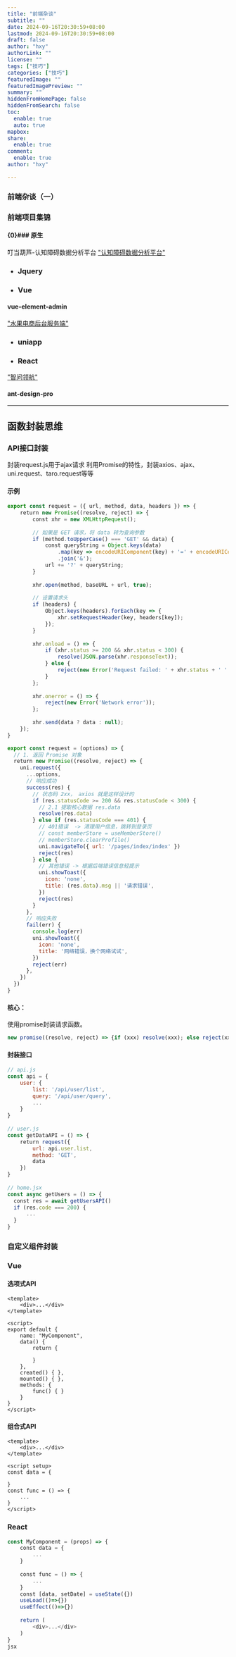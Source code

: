 ```yaml
---
title: "前端杂谈"
subtitle: ""
date: 2024-09-16T20:30:59+08:00
lastmod: 2024-09-16T20:30:59+08:00
draft: false
author: "hxy"
authorLink: ""
license: ""
tags: ["技巧"]
categories: ["技巧"]
featuredImage: ""
featuredImagePreview: ""
summary: ""
hiddenFromHomePage: false
hiddenFromSearch: false
toc:
  enable: true
  auto: true
mapbox:
share:
  enable: true
comment:
  enable: true
author: "hxy"

---
```


### 前端杂谈（一）

### 前端项目集锦

#### {0}### 原生

叮当葫芦-认知障碍数据分析平台
["认知障碍数据分析平台"](http://124.220.179.33:82/)

- ### Jquery

- ### Vue

#### vue-element-admin

["水果电商后台服务端"](https://management.aiyin.club/)

- ### uniapp

- ### React

["智问领航"](http://47.120.38.169:86/)

#### ant-design-pro

------

## 函数封装思维

### API接口封装

封装request.js用于ajax请求
利用Promise的特性，封装axios、ajax、uni.request、taro.request等等

#### 示例

```javascript
export const request = ({ url, method, data, headers }) => {
    return new Promise((resolve, reject) => {
        const xhr = new XMLHttpRequest();
​
        // 如果是 GET 请求，将 data 转为查询参数
        if (method.toUpperCase() === 'GET' && data) {
            const queryString = Object.keys(data)
                .map(key => encodeURIComponent(key) + '=' + encodeURIComponent(data[key]))
                .join('&');
            url += '?' + queryString;
        }
        
        xhr.open(method, baseURL + url, true);
​
        // 设置请求头
        if (headers) {
            Object.keys(headers).forEach(key => {
                xhr.setRequestHeader(key, headers[key]);
            });
        }
​
        xhr.onload = () => {
            if (xhr.status >= 200 && xhr.status < 300) {
                resolve(JSON.parse(xhr.responseText));
            } else {
                reject(new Error('Request failed: ' + xhr.status + ' ' + xhr.statusText));
            }
        };
​
        xhr.onerror = () => {
            reject(new Error('Network error'));
        };
​
        xhr.send(data ? data : null);
    });
}
```

```javascript
export const request = (options) => {
  // 1. 返回 Promise 对象
  return new Promise((resolve, reject) => {
    uni.request({
      ...options,
      // 响应成功
      success(res) {
        // 状态码 2xx， axios 就是这样设计的
        if (res.statusCode >= 200 && res.statusCode < 300) {
          // 2.1 提取核心数据 res.data
          resolve(res.data)
        } else if (res.statusCode === 401) {
          // 401错误  -> 清理用户信息，跳转到登录页
          // const memberStore = useMemberStore()
          // memberStore.clearProfile()
          uni.navigateTo({ url: '/pages/index/index' })
          reject(res)
        } else {
          // 其他错误 -> 根据后端错误信息轻提示
          uni.showToast({
            icon: 'none',
            title: (res.data).msg || '请求错误',
          })
          reject(res)
        }
      },
      // 响应失败
      fail(err) {
        console.log(err)
        uni.showToast({
          icon: 'none',
          title: '网络错误，换个网络试试',
        })
        reject(err)
      },
    })
  })
}
```

#### 核心：

使用promise封装请求函数。

```javascript
new promise((resolve, reject) => {if (xxx) resolve(xxx); else reject(xxx)})
```

#### 封装接口

```javascript
// api.js
const api = {
    user: {
        list: '/api/user/list',
        query: '/api/user/query',
        ...
    }
}
    
// user.js
const getDataAPI = () => {
    return request({
        url: api.user.list,
        method: 'GET',
        data
    })
}
​
// home.jsx
const async getUsers = () => {
  const res = await getUsersAPI()
  if (res.code === 200) {
      ...
  }
}
```

### 自定义组件封装

### Vue

#### 选项式API

```vue
<template>
    <div>...</div>
</template>
​
<script>
export default {
    name: "MyComponent",
    data() {
        return {
​
        }
    },
    created() { },
    mounted() { },
    methods: {
        func() { }
    }
}
</script>
```

#### 组合式API

```vue
<template>
    <div>...</div>
</template>
​
<script setup>
const data = {
​
}
const func = () => {
    ...
}
</script>
```

### React

```jsx
const MyComponent = (props) => {
    const data = {
        ...
    }
    
    const func = () => {
        ...
    }
    const [data, setDate] = useState({})
    useLoad(()=>{})
    useEffect(()=>{})
​
    return (
        <div>...</div>
    )
} 
jsx
```
